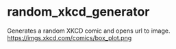 # random_xkcd_generator
Generates a random XKCD comic and opens url to image.
https://imgs.xkcd.com/comics/box_plot.png
